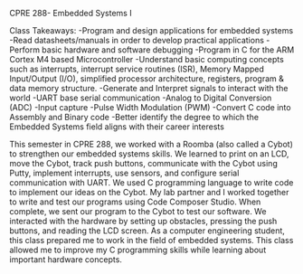 CPRE 288- Embedded Systems I

Class Takeaways:
-Program and design applications for embedded systems
-Read datasheets/manuals in order to develop practical applications
-Perform basic hardware and software debugging
-Program in C for the ARM Cortex M4 based Microcontroller
-Understand basic computing concepts such as interrupts, interrupt service routines (ISR), Memory Mapped Input/Output (I/O), simplified processor architecture, registers, program & data memory structure.
-Generate and Interpret signals to interact with the world
-UART base serial communication
-Analog to Digital Conversion (ADC)
-Input capture
-Pulse Width Modulation (PWM)
-Convert C code into Assembly and Binary code
-Better identify the degree to which the Embedded Systems field aligns with their career interests


This semester in CPRE 288, we worked with a Roomba (also called a  Cybot) to strengthen our embedded systems skills. We learned to print on an LCD, move the Cybot, track push buttons, 
communicate with the Cybot using Putty, implement interrupts, use sensors, and configure serial communication with UART. We used C programming language to write code to implement our ideas on the Cybot.
My lab partner and I worked together to write and test our programs using Code Composer Studio. When complete, we sent our program to the Cybot to test our software. 
We interacted with the hardware by setting up obstacles, pressing the push buttons, and reading the LCD screen. As a computer engineering student, this class prepared me to work in the field of 
embedded systems. This class allowed me to improve my C programming skills while learning about important hardware concepts. 
